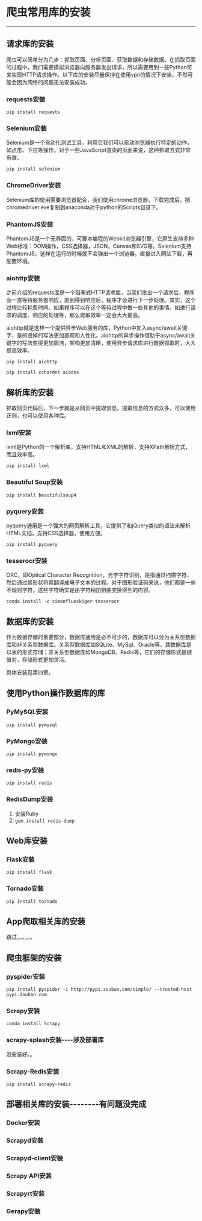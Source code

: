 # 爬虫常用库的安装

---

## 请求库的安装

爬虫可以简单分为几步：抓取页面、分析页面、获取数据和存储数据。在抓取页面的过程中，我们需要模拟浏览器向服务器发出请求，所以需要用到一些Python可来实现HTTP请求操作。以下库的安装尽量保持在使用vpn的情况下安装，不然可能会因为网络的问题无法安装成功。

### requests安装

`pip install requests`

### Selenium安装

Selenium是一个自动化测试工具，利用它我们可以驱动浏览器执行特定的动作，如点击、下拉等操作。对于一些JavaScript渲染的页面来说，这种抓取方式非常有效。

`pip install selenium`

### ChromeDriver安装

Selenium库的使用需要浏览器配合，我们使用chrome浏览器。下载完成后，把chromedriver.exe复制到anaconda对于python的Scripts目录下。

### PhantomJS安装

PhantomJS是一个无界面的、可脚本编程的Webkit浏览器引擎，它原生支持多种Web标准：DOM操作，CSS选择器，JSON，Canvas和SVG等。Selenium支持PhantomJS，这样在运行的时候就不会弹出一个浏览器。直接进入网站下载，再配置环境。

### aiohttp安装

之前介绍的requests库是一个阻塞式HTTP请求库，当我们发出一个请求后，程序会一直等待服务器响应，直到得到响应后，程序才会进行下一步处理。其实，这个过程比较耗费时间。如果程序可以在这个等待过程中做一些其他的事情，如进行请求的调度、响应的处理等，那么爬取效率一定会大大提高。

aiohttp就是这样一个提供异步Web服务的库，Python中加入async/await关键字，是的毁掉的写法更加直观和人性化。aiohttp的异步操作借助于async/await关键字的写法变得更加简洁，架构更加清晰，使用异步请求库进行数据抓取时，大大提高效率。

`pip install aiohttp`

`pip install cchardet aiodns`

## 解析库的安装

抓取网页代码后，下一步就是从网页中提取信息。提取信息的方式众多，可以使用正则，也可以使用各种库。

### lxml安装

lxml是Python的一个解析库，支持HTML和XML的解析，支持XPath解析方式，而且效率高。

`pip install lxml`

### Beautiful Soup安装

`pip install beautifulsoup4`

### pyquery安装

pyquery通用是一个强大的网页解析工具，它提供了和jQuery类似的语法来解析HTML文档，支持CSS选择器，使用方便。

`pip install pyquery`

### tesserocr安装

ORC，即Optical Character Recognition，光学字符识别，是指通过扫描字符，然后通过其形状将其翻译成电子文本的过程。对于图形验证码来说，他们都是一些不规则字符，这些字符确实是由字符稍加扭曲变换得到的内容。

`conda install -c simonflueckiger tesserocr`

## 数据库的安装

作为数据存储的重要部分，数据库通用是必不可少的，数据库可以分为关系型数据库和非关系型数据库。关系型数据库如SQLite、MySql、Oracle等，其数据库是以表的形式存储；非关系型数据库如MongoDB、Redis等，它们的存储形式是键值对，存储形式更加灵活。

具体安装见第四章。

## 使用Python操作数据库的库

### PyMySQL安装

`pip install pymysql`

### PyMongo安装

`pip install pymongo`

### redis-py安装

`pip install redis`

### RedisDump安装

1. 安装Ruby
2. `gem install redis-dump`

## Web库安装

### Flask安装

`pip install flask`

### Tornado安装

`pip install tornado`

## App爬取相关库的安装

跳过。。。。。。

## 爬虫框架的安装

### pyspider安装

`pip install pyspider -i http://pypi.souban.com/simple/ --trusted-host pypi.douban.com`

### Scrapy安装

`conda install Scrapy`

### scrapy-splash安装----涉及部署库

没安装好。。

### Scrapy-Redis安装

`pip install scrapy-redis`

## 部署相关库的安装--------有问题没完成

### Docker安装

### Scrapyd安装

### Scrapyd-client安装

### Scrapy API安装

### Scrapyrt安装

### Gerapy安装


